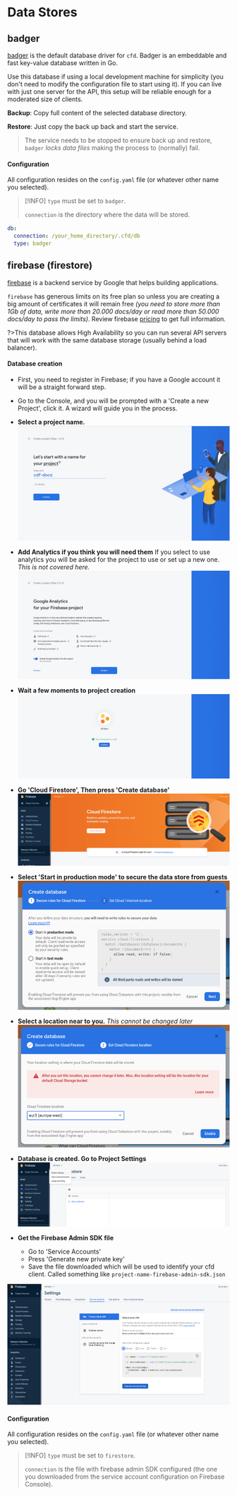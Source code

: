# Data Stores

## badger

[badger](https://github.com/dgraph-io/badger) is the default database driver for `cfd`. Badger is an embeddable and fast key-value database written in Go.

Use this database if using a local development machine for simplicity (you don't need to modify the configuration file to start using it). If you can live with just one server for the API, this setup will be reliable enough for a moderated size of clients.

**Backup**: Copy full content of the selected database directory.

**Restore**: Just copy the back up back and start the service.

>The service needs to be stopped to ensure back up and restore, `badger` *locks data files* making the process to (normally) fail.

#### Configuration

All configuration resides on the `config.yaml` file (or whatever other name you selected).

>[!INFO]
>`type` must be set to `badger`.
>
>`connection` is the directory where the data will be stored.

```yaml
db:
  connection: /your_home_directory/.cfd/db
  type: badger
```

## firebase (firestore)

[firebase](https://firebase.google.com/) is a backend service by Google that helps building applications.

`firebase` has generous limits on its free plan so unless you are creating a big amount of certificates it will remain free *(you need to store more than 1Gb of data, write more than 20.000 docs/day or read more than 50.000 docs/day to pass the limits)*. Review firebase [pricing](https://firebase.google.com/pricing) to get full information.

?>This database allows High Availability so you can run several API servers that will work with the same database storage (usually behind a load balancer).

#### Database creation

- First, you need to register in Firebase; if you have a Google account it will be a straight forward step.

- Go to the Console, and you will be prompted with a 'Create a new Project', click it. A wizard will guide you in the process.

- **Select a project name.**
![Step 1. Select a project name](./images/firestore-1.png)

- **Add Analytics if you think you will need them**
If you select to use analytics you will be asked for the project to use or set up a new one. *This is not covered here.*
![Step 2. Analytics needed?](./images/firestore-2.png)

- **Wait a few moments to project creation**
![Step 3. Project Creation](./images/firestore-3.png)

- **Go 'Cloud Firestore', Then press 'Create database'**
![Step 4. Create database](./images/firestore-4.png)

- **Select 'Start in production mode' to secure the data store from guests**
![Step 5. Production mode](./images/firestore-5.png)

- **Select a location near to you.** *This cannot be changed later*
![Step 6. Location](./images/firestore-6.png)

- **Database is created. Go to Project Settings**
![Step 7. Go to project settings](./images/firestore-7.png)

- **Get the Firebase Admin SDK file**
  - Go to 'Service Accounts'
  - Press 'Generate new private key'
  - Save the file downloaded which will be used to identify your cfd client. Called something like `project-name-firebase-admin-sdk.json`

![Step 8. Select a project name](./images/firestore-8.png)

#### Configuration

All configuration resides on the `config.yaml` file (or whatever other name you selected).

>[!INFO]
>`type` must be set to `firestore`.
>
>`connection` is the file with firebase admin SDK configured (the one you downloaded from the service account configuration on Firebase Console).
